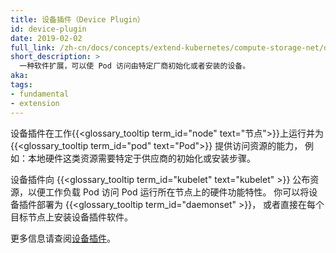 ```yaml
---
title: 设备插件（Device Plugin）
id: device-plugin
date: 2019-02-02
full_link: /zh-cn/docs/concepts/extend-kubernetes/compute-storage-net/device-plugins/
short_description: >
  一种软件扩展，可以使 Pod 访问由特定厂商初始化或者安装的设备。
aka:
tags:
- fundamental
- extension
---
```

<!-- 
title: Device Plugin
id: device-plugin
date: 2019-02-02
full_link: /docs/concepts/extend-kubernetes/compute-storage-net/device-plugins/
short_description: >
  Software extensions to let Pods access devices that need vendor-specific initialization or setup
aka:
tags:
- fundamental
- extension
-->

<!-- 
 Device plugins run on worker
{{< glossary_tooltip term_id="node" text="Nodes">}} and provide
{{< glossary_tooltip term_id="pod" text="Pods">}} with access to resources,
such as local hardware, that require vendor-specific initialization or setup
steps.
-->
设备插件在工作{{<glossary_tooltip term_id="node" text="节点">}}上运行并为
{{<glossary_tooltip term_id="pod" text="Pod">}} 提供访问资源的能力，
例如：本地硬件这类资源需要特定于供应商的初始化或安装步骤。

<!--more-->

<!--
Device plugins advertise resources to the
{{< glossary_tooltip term_id="kubelet" text="kubelet" >}}, so that workload
Pods can access hardware features that relate to the Node where that Pod is running.
You can deploy a device plugin as a {{< glossary_tooltip term_id="daemonset" >}},
or install the device plugin software directly on each target Node.
-->
设备插件向 {{<glossary_tooltip term_id="kubelet" text="kubelet" >}} 公布资源，以便工作负载
Pod 访问 Pod 运行所在节点上的硬件功能特性。
你可以将设备插件部署为 {{<glossary_tooltip term_id="daemonset" >}}，
或者直接在每个目标节点上安装设备插件软件。

<!-- 
See
	 
[Device Plugins](/docs/concepts/extend-kubernetes/compute-storage-net/device-plugins/)
for more information.
-->
更多信息请查阅[设备插件](/zh-cn/docs/concepts/extend-kubernetes/compute-storage-net/device-plugins/)。
